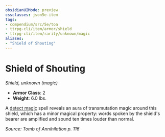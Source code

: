 ```yaml
---
obsidianUIMode: preview
cssclasses: json5e-item
tags:
- compendium/src/5e/toa
- ttrpg-cli/item/armor/shield
- ttrpg-cli/item/rarity/unknown/magic
aliases: 
- "Shield of Shouting"
---
```

# Shield of Shouting
*Shield, unknown (magic)*  

- **Armor Class**: 2
- **Weight**: 6.0 lbs.

A [detect magic](/3-Mechanics/CLI/spells/detect-magic.md) spell reveals an aura of transmutation magic around this shield, which has a minor magical property: words spoken by the shield's bearer are amplified and sound ten times louder than normal.

*Source: Tomb of Annihilation p. 116*